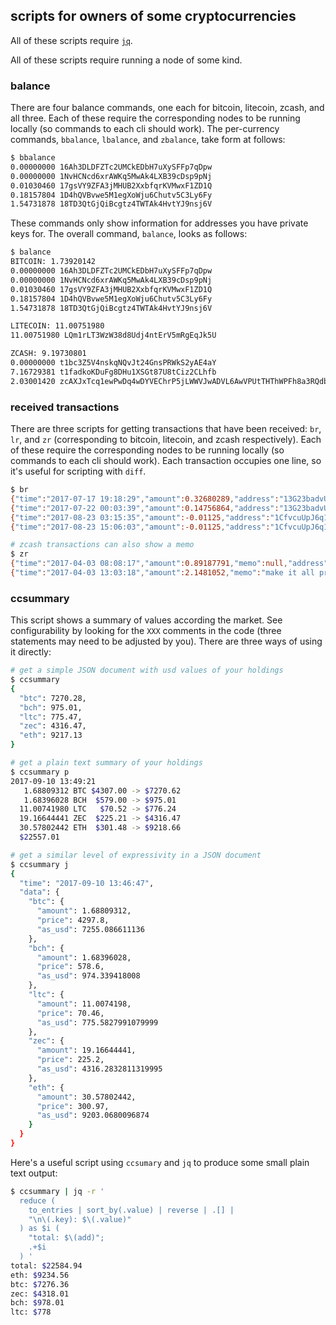 ## scripts for owners of some cryptocurrencies

All of these scripts require [`jq`](https://stedolan.github.io/jq).

All of these scripts require running a node of some kind.

### balance

There are four balance commands, one each for bitcoin, litecoin, zcash, and
all three. Each of these require the corresponding nodes to be running
locally (so commands to each cli should work). The per-currency commands,
`bbalance`, `lbalance`, and `zbalance`, take form at follows:

```sh
$ bbalance
0.00000000 16Ah3DLDFZTc2UMCkEDbH7uXySFFp7qDpw
0.00000000 1NvHCNcd6xrAWKq5MwAk4LXB39cDsp9pNj
0.01030460 17gsVY9ZFA3jMHUB2XxbfqrKVMwxF1ZD1Q
0.18157804 1D4hQVBvwe5M1egXoWju6Chutv5C3Ly6Fy
1.54731878 18TD3QtGjQiBcgtz4TWTAk4HvtYJ9nsj6V
```

These commands only show information for addresses you have private keys
for. The overall command, `balance`, looks as follows:

```sh
$ balance
BITCOIN: 1.73920142
0.00000000 16Ah3DLDFZTc2UMCkEDbH7uXySFFp7qDpw
0.00000000 1NvHCNcd6xrAWKq5MwAk4LXB39cDsp9pNj
0.01030460 17gsVY9ZFA3jMHUB2XxbfqrKVMwxF1ZD1Q
0.18157804 1D4hQVBvwe5M1egXoWju6Chutv5C3Ly6Fy
1.54731878 18TD3QtGjQiBcgtz4TWTAk4HvtYJ9nsj6V

LITECOIN: 11.00751980
11.00751980 LQm1rLT3WzW38d8Udj4ntErV5mRgEqJk5U

ZCASH: 9.19730801
0.00000000 t1bc3Z5V4nskqNQvJt24GnsPRWkS2yAE4aY
7.16729381 t1fadkoKDuFg8DHu1XSGt87U8tCiz2CLhfb
2.03001420 zcAXJxTcq1ewPwDq4wDYVEChrP5jLWWVJwADVL6AwVPUtTHThWPFh8a3RQdbQJm7BhFzcWPzzwuq1JjtjAurGbRVsbAxobL
```

### received transactions

There are three scripts for getting transactions that have been received:
`br`, `lr`, and `zr` (corresponding to bitcoin, litecoin, and zcash
respectively). Each of these require the corresponding nodes to be running
locally (so commands to each cli should work). Each transaction occupies one
line, so it's useful for scripting with `diff`.

```sh
$ br
{"time":"2017-07-17 19:18:29","amount":0.32680289,"address":"13G23badvUrMJzorWRcjT74grGRLPeFYrS"}
{"time":"2017-07-22 00:03:39","amount":0.14756864,"address":"13G23badvUrMJzorWRcjT74grGRLPeFYrS"}
{"time":"2017-08-23 03:15:35","amount":-0.01125,"address":"1CfvcuUpJ6q1TgXS1bfEncTC2Jk5wznkGi"}
{"time":"2017-08-23 15:06:03","amount":-0.01125,"address":"1CfvcuUpJ6q1TgXS1bfEncTC2Jk5wznkGi"}

# zcash transactions can also show a memo
$ zr
{"time":"2017-04-03 08:08:17","amount":0.89187791,"memo":null,"address":"zcAXJxTcq1ewPwDq4wDYVEChrP5jLWWVJwADVL6AwVPUtTHThWPFh8a3RQdbQJm7BhFzcWPzzwuq1JjtjAurGbRVsbAxobL"}
{"time":"2017-04-03 13:03:18","amount":2.1481052,"memo":"make it all private!","address":"zcAXJxTcq1ewPwDq4wDYVEChrP5jLWWVJwADVL6AwVPUtTHThWPFh8a3RQdbQJm7BhFzcWPzzwuq1JjtjAurGbRVsbAxobL"}
```

### ccsummary

This script shows a summary of values according the market. See
configurability by looking for the `XXX` comments in the code (three
statements may need to be adjusted by you). There are three ways of using
it directly:

```sh
# get a simple JSON document with usd values of your holdings
$ ccsummary
{
  "btc": 7270.28,
  "bch": 975.01,
  "ltc": 775.47,
  "zec": 4316.47,
  "eth": 9217.13
}

# get a plain text summary of your holdings
$ ccsummary p
2017-09-10 13:49:21
   1.68809312 BTC $4307.00 -> $7270.62
   1.68396028 BCH  $579.00 -> $975.01
  11.00741980 LTC   $70.52 -> $776.24
  19.16644441 ZEC  $225.21 -> $4316.47
  30.57802442 ETH  $301.48 -> $9218.66
  $22557.01

# get a similar level of expressivity in a JSON document
$ ccsummary j
{
  "time": "2017-09-10 13:46:47",
  "data": {
    "btc": {
      "amount": 1.68809312,
      "price": 4297.8,
      "as_usd": 7255.086611136
    },
    "bch": {
      "amount": 1.68396028,
      "price": 578.6,
      "as_usd": 974.339418008
    },
    "ltc": {
      "amount": 11.0074198,
      "price": 70.46,
      "as_usd": 775.5827991079999
    },
    "zec": {
      "amount": 19.16644441,
      "price": 225.2,
      "as_usd": 4316.2832811319995
    },
    "eth": {
      "amount": 30.57802442,
      "price": 300.97,
      "as_usd": 9203.0680096874
    }
  }
}
```

Here's a useful script using `ccsumary` and `jq` to produce some small plain
text output:

```sh
$ ccsummary | jq -r '
  reduce (
    to_entries | sort_by(.value) | reverse | .[] |
    "\n\(.key): $\(.value)"
  ) as $i (
    "total: $\(add)";
    .+$i
  ) '
total: $22584.94
eth: $9234.56
btc: $7276.36
zec: $4318.01
bch: $978.01
ltc: $778
```

